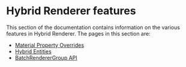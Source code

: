 # Hybrid Renderer features

This section of the documentation contains information on the various features in Hybrid Renderer. The pages in this section are:

- [Material Property Overrides](material-overrides.md)
- [Hybrid Entities](hybrid-entities.md)
- [BatchRendererGroup API](batch-renderer-group-api.md)